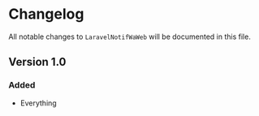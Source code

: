 # Changelog

All notable changes to `LaravelNotifWaWeb` will be documented in this file.

## Version 1.0

### Added
- Everything

